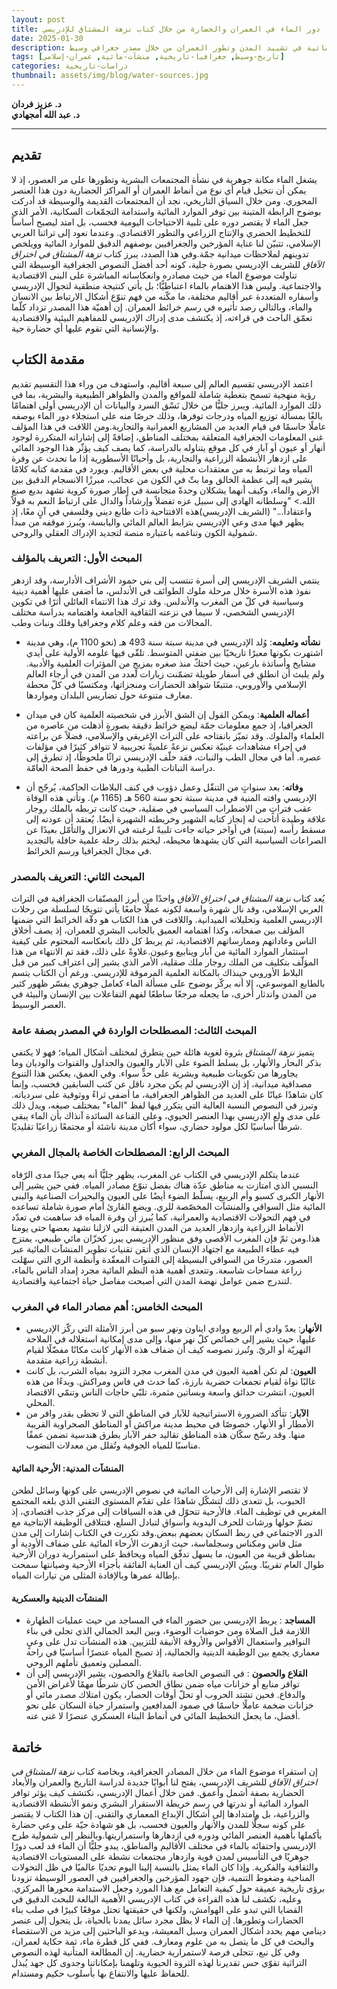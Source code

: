 ```yaml
---
layout: post
title: دور الماء في العمران والحضارة من خلال كتاب نزهة المشتاق للإدريسي
date: 2025-01-30
description: دراسة لأهمية الموارد المائية في تشييد المدن وتطور العمران من خلال مصدر جغرافي وسيط
tags: [تاريخ-وسيط, جغرافيا-تاريخية, منشآت-مائية, عمران-إسلامي]
categories: دراسات-تاريخية
thumbnail: assets/img/blog/water-sources.jpg
---
```


**د. عزيز فردان**  
**د. عبد الله أمجهادي**

---

## تقديم

يشغل الماء مكانة جوهرية في نشأة المجتمعات البشرية وتطورها على مر العصور، إذ لا يمكن أن نتخيل قيام أي نوع من أنماط العمران أو المراكز الحضارية دون هذا العنصر المحوري. ومن خلال السياق التاريخي، نجد أن المجتمعات القديمة والوسيطة قد أدركت بوضوح الرابطة المتينة بين توفر الموارد المائية واستدامة التجمّعات السكانية، الأمر الذي جعل الماء لا يقتصر دوره على تلبية الاحتياجات اليومية فحسب، بل امتد ليصبح أساساً للتخطيط الحضري والإنتاج الزراعي والتطور الاقتصادي. وعندما نعود إلى تراثنا العربي الإسلامي، تتبيّن لنا عناية المؤرخين والجغرافيين بوصفهم الدقيق للموارد المائية وويلخص تدوينهم لملاحظات ميدانية جمّة.وفي هذا الصدد، يبرز كتاب _نزهة المشتاق في اختراق الآفاق_ للشريف الإدريسي بصورة جلية، كونه أحد أفضل النصوص الجغرافية الوسيطة التي تناولت موضوع الماء من حيث مصادره وانعكاساته المباشرة على البنى الاقتصادية والاجتماعية. وليس هذا الاهتمام بالماء اعتباطيًّا؛ بل يأتي كنتيجة منطقية لتجوال الإدريسي وأسفاره المتعددة عبر أقاليم مختلفة، ما مكّنه من فهم تنوّع أشكال الارتباط بين الانسان والماء، وبالتالي رصد تأثيره في رسم خرائط العمران. إن أهميّة هذا المصدر تزداد كلّما تعمّق الباحث في قراءته، إذ يكتشف مدى إدراك الإدريسي للمفاهيم البيئية والاقتصادية والإنسانية التي تقوم عليها أي حضارة حية.

## مقدمة الكتاب

اعتمد الإدريسي تقسيم العالم إلى سبعة أقاليم، واستهدف من وراء هذا التقسيم تقديم رؤية منهجية تسمح بتغطية شاملة للمواقع والمدن والظواهر الطبيعية والبشرية، بما في ذلك الموارد المائية. ويبرز جليًّا من خلال نَسْق السرد والبيانات أن الإدريسي أولى اهتمامًا بالغًا بمسألة توزيع المياه ودرجات توفرها، وذلك حرصًا منه على استجلاء دور الماء بوصفه عاملًا حاسمًا في قيام العديد من المشاريع العمرانية والتجارية.ومن اللافت في هذا المؤلف غنى المعلومات الجغرافية المتعلقة بمختلف المناطق، إضافةً إلى إشاراته المتكررة لوجود أنهار أو عيون أو آبار في كل موقع يتناوله بالدراسة، كما يصف كيف يؤثّر هذا الوجود المائي على ازدهار الأنشطة الزراعية والتجارية، بل وأحيانًا الأسطورية إذا ما تحدث عن وفرة المياه وما ترتبط به من معتقدات محلية في بعض الأقاليم. ويورد في مقدمة كتابه كلامًا يشير فيه إلى عظمة الخالق وما بثّ في الكون من عجائب، مبرزًا الانسجام الدقيق بين الأرض والماء، وكيف أنهما يشكلان وحدةً متجانسة في إطار صورة كروية تشهد بديع صنع الله.> "وسلطانه الهادي إلى سبيل عزه تفضلاً وإرشاداً والدال على ارتباط النعم به قولاً واعتقاداً..." (الشريف الإدريسي)هذه الافتتاحية ذات طابع ديني وفلسفي في آنٍ معًا، إذ يظهر فيها مدى وعي الإدريسي بترابط العالم المائي واليابسة، ويُبرز موقفه من مبدأ شمولية الكون وتناغمه باعتباره منصة لتجديد الإدراك العقلي والروحي.

### المبحث الأول: التعريف بالمؤلف

ينتمي الشريف الإدريسي إلى أسرة تنتسب إلى بني حمود الأشراف الأدارسة، وقد ازدهر نفوذ هذه الأسرة خلال مرحلة ملوك الطوائف في الأندلس، ما أضفى عليها أهمية دينية وسياسية في كلّ من المغرب والأندلس. وقد ترك هذا الانتماء العائلي أثرًا في تكوين الإدريسي الشخصي، لا سيما في نزعته الثقافية الجامعة واهتمامه بدراسة مختلف المجالات من فقه وعلم كلام وجغرافيا وفلك ونبات وطب.

- **نشأته وتعليمه**: وُلد الإدريسي في مدينة سبتة سنة 493 هـ (نحو 1100 م)، وهي مدينة اشتهرت بكونها معبرًا تاريخيًا بين ضفتي المتوسط. تلقّى فيها علومه الأولية على أيدي مشايخ وأساتذة بارعين، حيث احتكّ منذ صغره بمزيجٍ من المؤثرات العلمية والأدبية. ولم يلبث أن انطلق في أسفار طويلة تضمّنت زيارات لعدد من المدن في أرجاء العالم الإسلامي والأوروبي، متتبعًا شواهد الحضارات ومنجزاتها، ومكتسبًا في كلّ محطة معارف متنوعة حول تضاريس البلدان ومواردها.

- **أعماله العلمية**: ويمكن القول إن الشق الأبرز في شخصيته العلمية كان في ميدان الجغرافيا، إذ جمع معلومات جمّة ليضع خرائط دقيقة بصورةٍ أذهلت من عاصره من العلماء والملوك. وقد تميّز بانفتاحه على التراث الإغريقي والإسلامي، فضلاً عن براعته في إجراء مشاهدات عينيّة تعكس نزعةً علميةً تجريبية لا تتوافر كثيرًا في مؤلفات عصره. أما في مجال الطب والنبات، فقد خلّف الإدريسي تراثًا ملحوظًا، إذ تطرق إلى دراسة النباتات الطبية ودورها في حفظ الصحة العامّة.

- **وفاته**: بعد سنواتٍ من التنقّل وعمل دؤوب في كنف البلاطات الحاكمة، يُرجّح أن الإدريسي وافته المنية في مدينة سبتة نحو سنة 560 هـ (1165 م). وتأتي هذه الوفاة عقب فتراتٍ من الاضطراب السياسي في صقلية، حيث كانت تربطه بالملك روجار علاقة وطيدة أتاحت له إنجاز كتابه الشهير وخريطته الشهيرة أيضًا. يُعتقد أن عودته إلى مسقط رأسه (سبتة) في أواخر حياته جاءت تلبيةً لرغبته في الانعزال والتأمّل بعيدًا عن الصراعات السياسية التي كان يشهدها محيطه، ليختم بذلك رحلة علمية حافلة بالتجديد في مجال الجغرافيا ورسم الخرائط.

### المبحث الثاني: التعريف بالمصدر

يُعد كتاب _نزهة المشتاق في اختراق الآفاق_ واحدًا من أبرز المصنّفات الجغرافية في التراث العربي الإسلامي، وقد نال شهرة واسعة لكونه عملًا جامعًا يأتي تتويجًا لسلسلة من رحلات الإدريسي العلمية وتحليلاته الميدانية. واللافت في هذا الكتاب هو دقّة الخرائط التي ضمنها المؤلف بين صفحاته، وكذا اهتمامه العميق بالجانب البشري للعمران، إذ يصف أخلاق الناس وعاداتهم وممارساتهم الاقتصادية، ثم يربط كل ذلك بانعكاسه المحتوم على كيفية استثمار الموارد المائية من آبار وينابيع وعيون.علاوةً على ذلك، فقد تم الانتهاء من هذا المؤلّف بتكليف من الملك روجار ملك صقلية، الأمر الذي يشير إلى اعتراف كبير من قبل البلاط الأوروبي حينذاك بالمكانة العلمية المرموقة للإدريسي. ورغم أن الكتاب يتسم بالطابع الموسوعي، إلا أنه يركّز بوضوح على مسألة الماء كعامل جوهري يفسّر ظهور كثير من المدن واندثار أخرى، ما يجعله مرجعًا ساطعًا لفهم التفاعلات بين الإنسان والبيئة في العصر الوسيط.

### المبحث الثالث: المصطلحات الواردة في المصدر بصفة عامة

يتميز _نزهة المشتاق_ بثروة لغوية هائلة حين يتطرق لمختلف أشكال المياه؛ فهو لا يكتفي بذكر البحار والأنهار، بل يسلط الضوء على الآبار والعيون والجداول والقنوات والوديان وما يجاورها من تكوينات طبيعية وبشرية على حدٍّ سواء. وفي العمق، يعكس هذا التنوع مصداقية ميدانية، إذ إن الإدريسي لم يكن مجرد ناقل عن كتب السابقين فحسب، وإنما كان شاهدًا عيانًا على العديد من الظواهر الجغرافية، ما أضفى ثراءً ووثوقية على سردياته. وتبرز في النصوص النسبة العالية التي يتكرر فيها لفظ "الماء" بمختلف صيغه، ويدل ذلك على مدى ولع الإدريسي بهذا العنصر الحيوي، وعلى القناعة السائدة آنذاك بأن الماء يبقى شرطًا أساسيًا لكل مولود حضاري، سواء أكان مدينة ناشئة أو مجتمعًا زراعيًا تقليديًا.

### المبحث الرابع: المصطلحات الخاصة بالمجال المغربي

عندما يتكلم الإدريسي في الكتاب عن المغرب، يظهر جليًّا أنه يعي جيدًا مدى الرّفاه النسبي الذي امتازت به مناطق عدّة هناك بفضل تنوّع مصادر المياه. ففي حين يشير إلى الأنهار الكبرى كسبو وأم الربيع، يسلّط الضوء أيضًا على العيون والبحيرات الصناعية والبنى المائية مثل السواقي والمنشآت المخصّصة للري. ويضع القارئ أمام صورة شاملة تساعده في فهم التحولات الاقتصادية والعمرانية، كما يُبرز أن وفرة المياه قد ساهمت في تعدّد الأنماط الزراعية وازدهار العديد من المدن العتيقة التي لازلنا نشهد بعضها حتى يومنا هذا.ومن ثمّ فإن المغرب الأقصى وفق منظور الإدريسي يبرز كخزّان مائي طبيعي، يمتزج فيه عطاء الطبيعة مع اجتهاد الإنسان الذي أتقن تقنيات تطوير المنشآت المائية عبر العصور، متدرجًا من السواقي البسيطة إلى القنوات المعقّدة وأنظمة الري التي سهّلت زراعة مساحات شاسعة. وتتعدى أهمية هذه النظم المائية مجرد إمداد الناس بالماء، لتندرج ضمن عوامل نهضة المدن التي أصبحت مفاصل حياة اجتماعية واقتصادية.

### المبحث الخامس: أهم مصادر الماء في المغرب

- **الأنهار**: يعدّ وادي أم الربيع ووادي ايناون ونهر سبو من أبرز الأمثلة التي ركّز الإدريسي عليها، حيث يشير إلى خصائص كلّ نهر منها، وإلى مدى إمكانية استغلاله في الملاحة النهريّة أو الريّ. وتُبرز نصوصه كيف أن ضفاف هذه الأنهار كانت مكانًا مفضّلًا لقيام أنشطة زراعية متقدمة.
- **العيون**: لم تكن أهمية العيون في مدن المغرب مجرد التزود بمياه الشرب، بل كانت غالبًا نواة لقيام تجمعات حضرية بارزة، كما حدث في فاس ومراكش. وبدءًا من هذه العيون، انتشرت حدائق واسعة وبساتين مثمرة، تلبّي حاجات الناس وتنمّي الاقتصاد المحلي.
- **الآبار**: تتأكد الضرورة الاستراتيجية للآبار في المناطق التي لا تحظى بقدر وافر من الأمطار أو الأنهار، خصوصًا في محيط مدينة مراكش أو المناطق الصحراوية القريبة منها. وقد رسّخ سكّان هذه المناطق تقاليد حفر الآبار بطرق هندسية تضمن عمقًا مناسبًا للمياه الجوفية وتُقلل من معدلات النضوب.

#### المنشآت المدنية: الأرحية المائية

لا تقتصر الإشارة إلى الأرحيات المائية في نصوص الإدريسي على كونها وسائل لطحن الحبوب، بل تتعدى ذلك لتشكّل شاهدًا على تقدّم المستوى التقني الذي بلغه المجتمع المغربي في توظيف الماء. فالأرحية تتحوّل في هذه السياقات إلى مركز جذب اقتصادي، إذ تضمّ حولها ورشات للحرف اليدوية وأسواق لتبادل السلع، فتتلاقى الوظيفة الإنتاجية مع الدور الاجتماعي في ربط السكان بعضهم ببعض.وقد تكررت في الكتاب إشارات إلى مدن مثل فاس ومكناس وسجلماسة، حيث ازدهرت الأرحاء المائية على ضفاف الأودية أو بمناطق قريبة من العيون، ما يسهل تدفّق المياه ويحافظ على استمرارية دوران الأرحية طوال العام تقريبًا. ويبيّن الإدريسي كيف أن العناية الفائقة بأجزاء الأرحية وصيانتها سمحت بإطالة عمرها وبالإفادة المثلى من تيارات المياه.

#### المنشآت الدينية والعسكرية

- **المساجد** : يربط الإدريسي بين حضور الماء في المساجد من حيث عمليات الطهارة اللازمة قبل الصلاة ومن حوضيات الوضوء، وبين البعد الجمالي الذي تجلى في بناء النوافير واستعمال الأقواس والأروقة الأنيقة للتزيين. هذه المنشآت تدل على وعيٍ معماري يجمع بين الوظيفة الدينية والجمالية، إذ تصبح المياه عنصرًا أساسيًا في راحة المصلين وتعميق تأملهم الروحي.
- **القلاع والحصون** : في النصوص الخاصة بالقلاع والحصون، يشير الإدريسي إلى أن توافر منابع أو خزانات مياه ضمن نطاق الحصن كان شرطًا مهمًا لأغراض الأمن والدفاع. فحين تشتد الحروب أو تحلّ أوقات الحصار، يكون امتلاك مصدر مائي أو خزانات ضخمة عاملًا حاسمًا في صمود المدافعين واستمرار حياة السكان على نحو أفضل، ما يجعل التخطيط المائي في أنماط البناء العسكري عنصرًا لا غنى عنه.

## خاتمة

إن استقراء موضوع الماء من خلال المصادر الجغرافية، وبخاصة كتاب _نزهة المشتاق في اختراق الآفاق_ للشريف الإدريسي، يفتح لنا أبوابًا جديدة لدراسة التاريخ والعمران والأبعاد الحضارية بصفة أشمل وأعمق. فمن خلال أعمال الإدريسي، نكتشف كيف يؤثر توافر الموارد المائية أو ندرتها في رسم خريطة الاستقرار البشري ونمو الأنشطة الاقتصادية والزراعية، بل وامتدادها إلى أشكال الإبداع المعماري والتقني. إن هذا الكتاب لا يقتصر على كونه سجلًّا للمدن والأنهار والعيون فحسب، بل هو شهادة حيّة على وعي حضارة بأكملها بأهمية العنصر المائي ودوره في ازدهارها واستمراريتها.وبالنظر إلى شمولية طرح الإدريسي واحتفائه بالماء في مختلف الأقاليم والمناطق، يبدو جليًّا أن الماء قد لعب دورًا جوهريًا في التأسيس لمدن قوية وازدهار مجتمعات نشطة على المستويات الاقتصادية والثقافية والفكرية. وإذا كان الماء يمثل بالنسبة إلينا اليوم تحديًا عالميًا في ظل التحولات المناخية وضغوط التنمية، فإن جهود المؤرخين والجغرافيين في العصور الوسيطة تزودنا برؤى تاريخية عميقة حول كيفية التعامل مع هذا المورد وجعل الاستدامة محورها المركزي.
وعليه، تكشف لنا هذه القراءة في كتاب الإدريسي الأهمية البالغة للبحث الدقيق في القضايا التي تبدو على الهوامش، ولكنها في حقيقتها تحتل موقعًا كبيرًا في صلب بناء الحضارات وتطورها. إن الماء لا يظل مجرد سائل يمدنا بالحياة، بل يتحول إلى عنصر دينامي مهم يحدد أشكال العمران وسبل المعيشة، ويدعو الباحثين إلى مزيد من الاستقصاء والبحث في كل ما يتصل به من علوم ومعارف. ففي كل قطرة ماء، ثمة حكاية لعمران، وفي كل نبع، تتجلى فرصة لاستمرارية حضارية. إن المطالعة المتأنية لهذه النصوص التراثية تقوّي حس تقديرنا لهذه الثروة الحيوية وتلهمنا بإمكاناتنا وجدوى كل جهد يُبذل للحفاظ عليها والانتفاع بها بأسلوب حكيم ومستدام.
